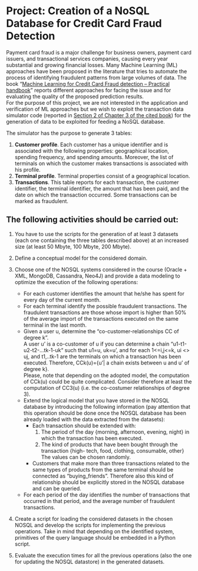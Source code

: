 # Project: Creation of a NoSQL Database for Credit Card Fraud Detection
Payment card fraud is a major challenge for business owners, payment card issuers, and
transactional services companies, causing every year substantial and growing financial losses.
Many Machine Learning (ML) approaches have been proposed in the literature that tries to 
automate the process of identifying fraudulent patterns from large volumes of data. The book 
“<a href="https://fraud-detection-handbook.github.io/fraud-detection-handbook">Machine Learning
for Credit Card Fraud detection – Practical handbook</a>” reports different approaches for 
facing the issue and for evaluating the quality of the proposed prediction results.  
For the purpose of this project, we are not interested in the application and verification of ML 
approaches but we wish to exploit the transaction data simulator code (reported in
<a href="https://fraud-detection-handbook.github.io/fraud-detection-handbook/
Chapter_3_GettingStarted/SimulatedDataset.html">Section 2 of Chapter 3 of the cited book</a>) 
for the generation of data to be exploited for feeding a NoSQL database.


The simulator has the purpose to generate 3 tables:
1.  **Customer profile**. Each customer has a unique identifier and is associated with the 
    following properties: geographical location, spending frequency, and spending amounts.
    Moreover,  the list of terminals on which the customer makes transactions is associated
    with his profile.
2.  **Terminal profile**. Terminal properties consist of a geographical location.
3.  **Transactions**. This table reports for each transaction, the customer identifier, the 
    terminal identifier, the amount that has been paid, and the date on which the transaction
    occurred. Some transactions can be marked as fraudulent.


## The following activities should be carried out:
1.  You have to use the scripts for the generation of at least 3 datasets (each one containing
    the three tables described above) at an increased size (at least 50 Mbyte, 100 Mbyte,
    200 Mbyte).
2.  Define a conceptual model for the considered domain.
3.  Choose one of the NOSQL systems considered in the course (Oracle + XML, MongoDB, Cassandra,
    Neo4J) and provide a data modeling to optimize the execution of the following operations:

    *   For each customer identifies the amount that he/she has spent for every day of the 
        current month.  
    *   For each terminal identify the possible fraudulent transactions. The fraudulent 
        transactions are those whose import is higher than 50% of the average import of the
        transactions executed on the same terminal in the last month.  
    *   Given a user u, determine the “co-customer-relationships CC of degree k”.  
        A user u’ is a co-customer of u if you can determine a chain “u1-t1-u2-t2-...tk-1-uk“
        such that u1=u, uk=u’, and for each 1<=i,j<=k, ui <> uj, and t1,..tk-1 are the terminals
        on which a transaction has been executed. Therefore, CCk(u)={u’| a chain exists between
        u and u’ of degree k}.  
        Please, note that depending on the adopted model, the computation of CCk(u) could be
        quite complicated. Consider therefore at least the computation of CC3(u) (i.e. the
        co-costumer relationships of degree 3).
    * Extend the logical model that you have stored in the NOSQL database by introducing the 
    following information (pay attention that this operation should be done once the NOSQL 
    database has been already loaded with the data extracted from the datasets):
        *   Each transaction should be extended with:
            1.  The period of the day {morning, afternoon, evening, night} in which the
                transaction has been executed.
            2.  The kind of products that have been bought through the transaction {high-
                tech, food, clothing, consumable, other}
            The values can be chosen randomly.
        *   Customers that make more than three transactions related to the same types of
            products from the same terminal should be connected as “buying_friends”.
            Therefore also this kind of relationship should be explicitly stored in the NOSQL 
            database and can be queried.
    *   For each period of the day identifies the number of transactions that occurred in that 
        period, and the average number of fraudulent transactions.
4.  Create a script for loading the considered datasets in the chosen NOSQL and develop the 
    scripts for implementing the previous operations. Take in mind that depending on the 
    identified system, primitives of the query language should be embedded in a Python script.
5.  Evaluate the execution times for all the previous operations (also the one for updating the
    NOSQL datastore) in the generated datasets.